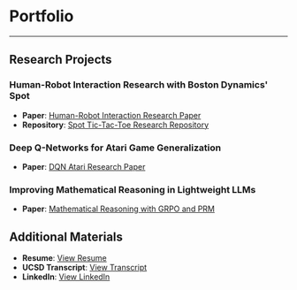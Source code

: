 # Portfolio
---

## Research Projects

### Human-Robot Interaction Research with Boston Dynamics' Spot
- **Paper**: [Human-Robot Interaction Research Paper](https://drive.google.com/file/d/1UmbrKv_NXaUHa3gQXzFt2arnuIBOxefN/view?usp=sharing)
- **Repository**: [Spot Tic-Tac-Toe Research Repository](https://github.com/theolivecode/Spot-Tic-Tac-Toe-Research)

### Deep Q-Networks for Atari Game Generalization
- **Paper**: [DQN Atari Research Paper](https://drive.google.com/file/d/13RY2JSnTtEzvIQZywAyTbB_IsAvzvdgi/view?usp=sharing)

### Improving Mathematical Reasoning in Lightweight LLMs
- **Paper**: [Mathematical Reasoning with GRPO and PRM](https://drive.google.com/file/d/1BNLwLUleU6exgDmBWiZvAfIavF-X-e9D/view?usp=sharing)

## Additional Materials
- **Resume**: [View Resume](https://drive.google.com/file/d/1GlXJr8b1hWfUxmNrpFmxLwInBShfgowP/view?usp=sharing)
- **UCSD Transcript**: [View Transcript](https://drive.google.com/file/d/1jmPbbDnFVuvYv2CHNmadWDCQQ4uHwvez/view?usp=sharing)
- **LinkedIn**: [View LinkedIn](https://www.linkedin.com/in/ali-ellahib/)
